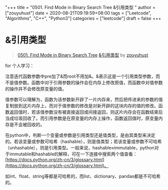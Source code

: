 "+++
title = "0501. Find Mode in Binary Search Tree &引用类型 "
author = ["zouyuhust"]
date = 2020-08-21T09:19:59+08:00
tags = ["Leetcode", "Algorithms", "C++", "Python3"]
categories = ["leetcode"]
draft = false
+++

# &引用类型

> [0501. Find Mode in Binary Search Tree](https://leetcode-cn.com/problems/find-mode-in-binary-search-tree/)
> [&引用类型](https://leetcode-cn.com/problems/find-mode-in-binary-search-tree/solution/yin-yong-lei-xing-by-zouyuhust/) by [zouyuhust](https://leetcode-cn.com/u/zouyuhust/)

for 个人学习：

注意迭代函数参数中pre加了&而root不用加&。&表示这是一个引用类型参数，而不是值参数。函数中对于引用参数的操作会在内存上修改原值，而函数中对值参数的操作并不会修改原变量的值。

值参数可以理解为，函数为该参数新开辟了一片内存来，然后把传进来的参数的值复制放到这片内存上，而对于值参数的修改是对新开辟的这块内存的值的修改。函数返回值时，若该值参数没有被直接返回或间接返回，则这片内存会在函数结束后当成垃圾回收了。而引用参数是在原变量的内存上操作，函数返回值时，原变量内存是不会被回收的。

在python中，判断一个变量或参数是引用类型还是值类型，是由其类型来决定的。若该变量或参数可哈希（hashable），则是值类型；若该变量或参数不可哈希（unhashable），则是引用类型。一般来说，hashable≈immutable，python对于immutable和hashable的解释，可在一下连接中搜索两个值查看：[https://docs.python.org/zh-cn/3/glossary.html](https://docs.python.org/zh-cn/3/glossary.html)。

如int、float、string等都是可哈希的，而list、dictionary、pandas都是不可哈希的。